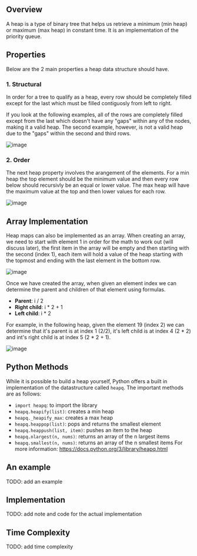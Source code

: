 ## Overview
A heap is a type of binary tree that helps us retrieve a minimum (min heap) or maximum (max heap) in constant time.  It is an implementation of the priority queue.

## Properties
Below are the 2 main properties a heap data structure should have.

### 1. Structural
In order for a tree to qualify as a heap, every row should be completely filled except for the last which must be filled contiguosly from left to right.  

If you look at the following examples, all of the rows are completely filled except from the last which doesn't have any "gaps" within any of the nodes, making it a valid heap.  The second example, however, is not a valid heap due to the "gaps" within the second and third rows.

![image](https://github.com/mlizchap/DataStructureNotes/assets/40478204/bc240edf-a9ac-462f-9459-5fb817820edc)

### 2. Order
The next heap property involves the arangement of the elements.  For a min heap the top element should be the minimum value and then every row below should recursivly be an equal or lower value.  The max heap will have the maximum value at the top and then lower values for each row.

![image](https://github.com/mlizchap/DataStructureNotes/assets/40478204/853bdf33-6009-47ee-b078-eaa1fc2606c9)

## Array Implementation
Heap maps can also be implemented as an array.  When creating an array, we need to start with element 1 in order for the math to work out (will discuss later), the first item in the array will be empty and then starting with the second (index 1), each item will hold a value of the heap starting with the topmost and ending with the last element in the bottom row.

![image](https://github.com/mlizchap/DataStructureNotes/assets/40478204/27b330a7-1826-40aa-97ce-65837c981747)


Once we have created the array, when given an element index we can determine the parent and children of that element using formulas. 
- **Parent**: i / 2
- **Right child**: i * 2 + 1
- **Left child**: i * 2

For example, in the following heap, given the element 19 (index 2) we can determine that it's parent is at index 1 (2/2), it's left child is at index 4 (2 * 2) and int's right child is at index 5 (2 * 2 + 1).

![image](https://github.com/mlizchap/DataStructureNotes/assets/40478204/80dee6a3-673f-4574-ada7-8c0e397a0a4f)


## Python Methods
While it is possible to build a heap yourself, Python offers a built in implementation of the datastructure called `heapq`.  The important methods are as follows: 
- `import heapq`: to import the library
- `heapq.heapify(list)`: creates a min heap
- `heapq._heapify_max`: creates a max heap
- `heapq.heappop(list)`: pops and returns the smallest element
- `heapq.heappush(list, item)`: pushes an item to the heap
- `heapq.nlargest(n, nums)`: returns an array of the n largest items
- `heapq.smallest(n, nums)`: returns an array of the n smallest items
For more information: https://docs.python.org/3/library/heapq.html

## An example
TODO: add an example


## Implementation
TODO: add note and code for the actual implementation

## Time Complexity
TODO: add time complexity


<!-- PYTHON SPECIFIC METHODS -->

<!-- EXAMPLE -->
